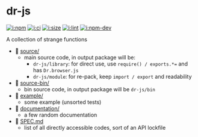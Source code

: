 # dr-js

[![i:npm]][l:npm]
[![i:ci]][l:ci]
[![i:size]][l:size]
[![i:lint]][l:lint]
[![i:npm-dev]][l:npm]

A collection of strange functions

[i:npm]: https://img.shields.io/npm/v/dr-js.svg?colorB=blue
[i:npm-dev]: https://img.shields.io/npm/v/dr-js/dev.svg
[l:npm]: https://npm.im/dr-js
[i:ci]: https://img.shields.io/travis/dr-js/dr-js/master.svg
[l:ci]: https://travis-ci.org/dr-js/dr-js
[i:size]: https://packagephobia.now.sh/badge?p=dr-js
[l:size]: https://packagephobia.now.sh/result?p=dr-js
[i:lint]: https://img.shields.io/badge/code_style-standard_ES6+-yellow.svg
[l:lint]: https://standardjs.com

[//]: # (NON_PACKAGE_CONTENT)

- 📁 [source/](source/)
  - main source code, in output package will be:
    - `dr-js/library`: for direct use, use `require() / exports.*=` and has `Dr.browser.js`
    - `dr-js/module`: for re-pack, keep `import / export` and readability
- 📁 [source-bin/](source-bin/)
  - bin source code, in output package will be `dr-js/bin`
- 📁 [example/](example/)
  - some example (unsorted tests)
- 📁 [documentation/](documentation/)
  - a few random documentation
- 📄 [SPEC.md](SPEC.md)
  - list of all directly accessible codes, sort of an API lockfile
